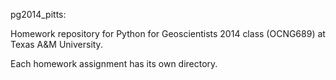 pg2014_pitts:

Homework repository for Python for Geoscientists 2014 class (OCNG689) at Texas A&M University.

Each homework assignment has its own directory.